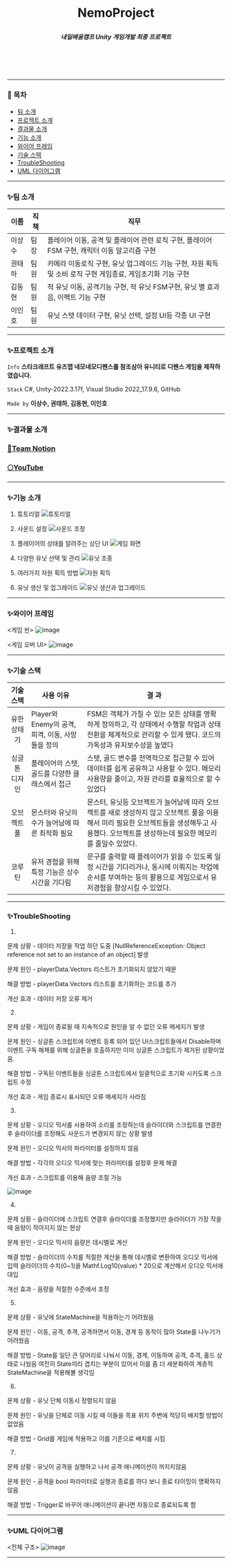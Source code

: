 <br/>
<br/>

# <p align="center"> **NemoProject**  </p>

##### <p align="center"> <b> 내일배움캠프 Unity 게임개발 최종 프로젝트 </b>

<br/>
<br/>

<br/>

---

### 📖 목차
+ [팀 소개](#팀-소개)
+ [프로젝트 소개](#프로젝트-소개)
+ [결과물 소개](#결과물-소개)
+ [기능 소개](#기능-소개)
+ [와이어 프레임](#와이어-프레임)
+ [기술 스택](#기술-스택)
+ [TroubleShooting](#TroubleShooting)
+ [UML 다이어그램](#UML-다이어그램)
---

### ✨팀 소개
| 이름   | 직책 | 직무 |
|--------|------|------|
| 이상수 | 팀장 | 플레이어 이동, 공격 및 플레이어 관련 로직 구현, 플레이어 FSM 구현, 캐릭터 이동 알고리즘 구현 |
| 권태하 | 팀원 | 카메라 이동로직 구현, 유닛 업그레이드 기능 구현, 자원 획득 및 소비 로직 구현 게임종료, 게임초기화 기능 구현 |
| 김동현 | 팀원 | 적 유닛 이동, 공격기능 구현, 적 유닛 FSM구현, 유닛 별 효과음, 이펙트 기능 구현 |
| 이인호 | 팀원 | 유닛 스텟 데이터 구현, 유닛 선택, 설정 UI등 각종 UI 구현 |

---

### ✨프로젝트 소개

 `Info` **스타크래프트 유즈맵 네모네모디펜스를 참조삼아 유니티로 디펜스 게임을 제작하였습니다.**

 `Stack` C#, Unity-2022.3.17f, Visual Studio 2022_17.9.6, GitHub

 `Made by` **이상수, 권태하, 김동현, 이인호** 

---

### ✨결과물 소개

### [🌾Team Notion](https://www.notion.so/teamsparta/d6af836e44564fe0998c759e7e37f8a6)

### [🌕YouTube](https://www.youtube.com/)

---

### ✨기능 소개

1. 튜토리얼
![튜토리얼](https://github.com/user-attachments/assets/a2f19bc8-fd64-4ca2-a576-c6d655c4f3ce)

2. 사운드 설정
![사운드 조정](https://github.com/user-attachments/assets/08d2d764-fedc-46d4-a542-0d402b7b95f3)

3. 플레이어의 상태를 알려주는 상단 UI
![게임 화면](https://github.com/user-attachments/assets/6bea57a0-734d-4a9a-b212-be601de30abf)

4. 다양한 유닛 선택 및 관리
![유닛 조종](https://github.com/user-attachments/assets/aaa2cae8-6fc1-471b-9238-0f005cc4502f)

5. 여러가지 자원 획득 방법
![자원 획득](https://github.com/user-attachments/assets/b3d31a21-ab00-4848-9df1-b9c1e0b750eb)

6. 유닛 생산 및 업그레이드
![유닛 생산과 업그레이드](https://github.com/user-attachments/assets/2acf8ccd-c9b6-46d5-bd32-ead7bd326960)

---

### ✨와이어 프레임
<게임 씬>
![image](https://github.com/user-attachments/assets/af772a03-85ec-43b4-8fbd-ee6f9c912d9b)

<게임 오버 UI>
![image](https://github.com/user-attachments/assets/727feb44-2436-4ce9-8693-eb428e698805)


---

### ✨기술 스택
| 기술 스택   | 사용 이유 | 결 과 |
|:--------:|------|------|
| 유한상태기 | Player와 Enemy의 공격, 피격, 이동, 사망들을 정의 | FSM은 객체가 가질 수 있는 모든 상태를 명확하게 정의하고, 각 상태에서 수행할 작업과 상태 전환을 체계적으로 관리할 수 있게 됐다. 코드의 가독성과 유지보수성을 높였다 |
| 싱글톤 디자인 | 플레이어의 스탯, 골드를 다양한 클래스에서 접근 | 스탯, 골드 변수를 전역적으로 접근할 수 있어 데이터를 쉽게 공유하고 사용할 수 있다. 메모리 사용량을 줄이고, 자원 관리를 효율적으로 할 수 있었다 |
| 오브젝트 풀 | 몬스터와 유닛의 수가 늘어남에 따른 최적화 필요 | 몬스터, 유닛등 오브젝트가 늘어남에 따라 오브젝트를 새로 생성하지 않고 오브젝트 풀을 이용해서 미리 필요한 오브젝트들을 생성해두고 사용했다. 오브젝트를 생성하는데 필요한 메모리를 줄일수 있었다. |
| 코루틴 | 유저 경험을 위해 특정 기능은 상수 시간을 기다림 | 문구를 출력할 때 플레이어가 읽을 수 있도록 일정 시간을 기다리거나, 동시에 이뤄지는 작업에 순서를 부여하는 등의 활용으로 게임으로서 유저경험을 향상시킬 수 있었다.

---

### ✨TroubleShooting

1.
문제 상황 - 데이터 저장을 작업 하던 도중 [NullReferenceException: Object reference not set to an instance of an object] 발생

문제 원인 - playerData.Vectors 리스트가 초기화되지 않았기 때문

해결 방법 - playerData.Vectors 리스트를 초기화하는 코드를 추가

개선 효과 - 데이터 저장 오류 제거


2. 
문제 상황 - 게임이 종료될 때 지속적으로 원인을 알 수 없던 오류 메세지가 발생

문제 원인 - 싱글톤 스크립트에 이벤트 등록 되어 있던 UI스크립트들에서 Disable하며 이벤트 구독 해제를 위해 싱글톤을 호출하지만 이미 싱글톤 스크립트가 제거된 상황이었음.

해결 방법 - 구독된 이벤트들을 싱글톤 스크립트에서 일괄적으로 초기화 시키도록 스크립트 수정

개선 효과 - 게임 종료시 표시되던 오류 메세지가 사라짐


3.
문제 상황 - 오디오 믹서를 사용하여 소리를 조정하는데 슬라이더와 스크립트를 연결한후 슬라이더를 조정해도 사운드가 변경되지 않는 상황 발생

문제 원인 - 오디오 믹서의 파라미터를 설정하지 않음

해결 방법 - 각각의 오디오 믹서에 맞는 파라미터를 설정후 문제 해결

개선 효과 - 스크립트를 이용해 음량 조절 가능

![image](https://github.com/user-attachments/assets/d69bf079-74eb-43ac-a399-28fc5a4c6f89)


4.
문제 상황 - 슬라이더에 스크립트 연결후 슬라이더를 조정했지만 슬라이더가 가장 작을때 음량이 작아지지 않는 현상

문제 원인 - 오디오 믹서의 음량은 데시벨로 계산

해결 방법 - 슬라이더의 수치를 적절한 계산을 통해 데시벨로 변환하여 오디오 믹서에 입력 슬라이더의 수치(0~1)을 Mathf.Log10(value) * 20으로 계산해서 오디오 믹서에 대입 

개선 효과 - 음량을 적절한 수준에서 조정


5.
문제 상황 - 유닛에 StateMachine을 적용하는기 어려웠음

문제 원인 - 이동, 공격, 추격, 공격하면서 이동, 경계 등 동작이 많아 State를 나누기가 어려웠음

해결 방법 - State를 일단 큰 덩어리로 나눠서 이동, 경계, 이동하며 공격, 추격, 홀드 상태로 나눴음 여전히 State끼리 겹치는 부분이 있어서 이를 좀 더 세분화하여 계층적 StateMachine을 적용해볼 생각임


6.
문제 상황 - 유닛 단체 이동시 정렬되지 않음

문제 원인 - 유닛을 단체로 이동 시킬 때 이들을 목표 위치 주변에 적당히 배치할 방법이 없었음

해결 방법 - Grid를 게임에 적용하고 이를 기준으로 배치를 시킴


7.
문제 상황 - 유닛이 공격을 실행하고 나서 공격 애니메이션이 꺼지지않음

문제 원인 - 공격을 bool 파라미터로 실행과 종료를 하다 보니 종료 타이밍이 명확하지 않음

해결 방법 - Trigger로 바꾸어 애니메이션이 끝나면 자동으로 종료되도록 함


---

### ✨UML 다이어그램

<전체 구조>
![image](https://github.com/user-attachments/assets/c925754d-9aee-40b9-8140-75a8e3d3e7f2)


---

